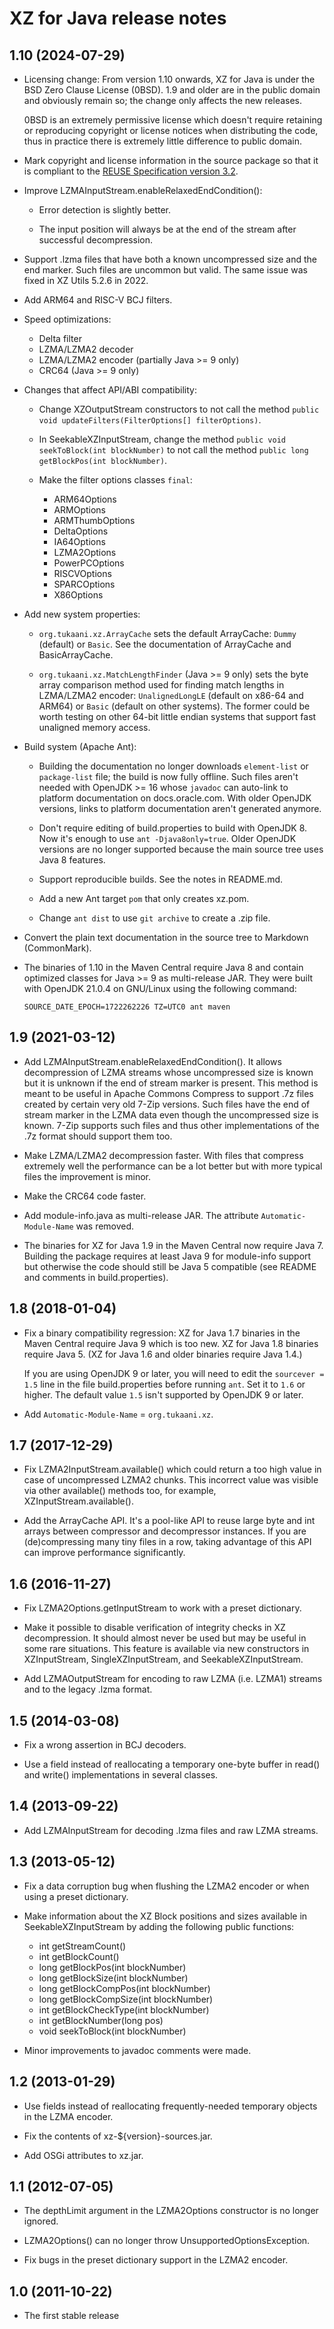 
XZ for Java release notes
=========================

1.10 (2024-07-29)
-----------------

  * Licensing change: From version 1.10 onwards, XZ for Java is under
    the BSD Zero Clause License (0BSD). 1.9 and older are in the
    public domain and obviously remain so; the change only affects
    the new releases.

    0BSD is an extremely permissive license which doesn't require
    retaining or reproducing copyright or license notices when
    distributing the code, thus in practice there is extremely
    little difference to public domain.

  * Mark copyright and license information in the source package so
    that it is compliant to the [REUSE Specification version 3.2](
    <https://reuse.software/spec-3.2/>).

  * Improve LZMAInputStream.enableRelaxedEndCondition():

      - Error detection is slightly better.

      - The input position will always be at the end of the stream
        after successful decompression.

  * Support .lzma files that have both a known uncompressed size and
    the end marker. Such files are uncommon but valid. The same issue
    was fixed in XZ Utils 5.2.6 in 2022.

  * Add ARM64 and RISC-V BCJ filters.

  * Speed optimizations:
      - Delta filter
      - LZMA/LZMA2 decoder
      - LZMA/LZMA2 encoder (partially Java >= 9 only)
      - CRC64 (Java >= 9 only)

  * Changes that affect API/ABI compatibility:

      - Change XZOutputStream constructors to not call the method
        `public void updateFilters(FilterOptions[] filterOptions)`.

      - In SeekableXZInputStream, change the method
        `public void seekToBlock(int blockNumber)` to not call
        the method `public long getBlockPos(int blockNumber)`.

      - Make the filter options classes `final`:
          * ARM64Options
          * ARMOptions
          * ARMThumbOptions
          * DeltaOptions
          * IA64Options
          * LZMA2Options
          * PowerPCOptions
          * RISCVOptions
          * SPARCOptions
          * X86Options

  * Add new system properties:

      - `org.tukaani.xz.ArrayCache` sets the default ArrayCache:
        `Dummy` (default) or `Basic`. See the documentation of
        ArrayCache and BasicArrayCache.

      - `org.tukaani.xz.MatchLengthFinder` (Java >= 9 only) sets the
        byte array comparison method used for finding match lengths in
        LZMA/LZMA2 encoder: `UnalignedLongLE` (default on x86-64 and
        ARM64) or `Basic` (default on other systems). The former could
        be worth testing on other 64-bit little endian systems that
        support fast unaligned memory access.

  * Build system (Apache Ant):

      - Building the documentation no longer downloads `element-list`
        or `package-list` file; the build is now fully offline. Such
        files aren't needed with OpenJDK >= 16 whose `javadoc` can
        auto-link to platform documentation on docs.oracle.com. With
        older OpenJDK versions, links to platform documentation aren't
        generated anymore.

      - Don't require editing of build.properties to build with
        OpenJDK 8. Now it's enough to use `ant -Djava8only=true`.
        Older OpenJDK versions are no longer supported because
        the main source tree uses Java 8 features.

      - Support reproducible builds. See the notes in README.md.

      - Add a new Ant target `pom` that only creates xz.pom.

      - Change `ant dist` to use `git archive` to create a .zip file.

  * Convert the plain text documentation in the source tree to
    Markdown (CommonMark).

  * The binaries of 1.10 in the Maven Central require Java 8 and
    contain optimized classes for Java >= 9 as multi-release JAR.
    They were built with OpenJDK 21.0.4 on GNU/Linux using the
    following command:

        SOURCE_DATE_EPOCH=1722262226 TZ=UTC0 ant maven

1.9 (2021-03-12)
----------------

  * Add LZMAInputStream.enableRelaxedEndCondition(). It allows
    decompression of LZMA streams whose uncompressed size is known
    but it is unknown if the end of stream marker is present. This
    method is meant to be useful in Apache Commons Compress to
    support .7z files created by certain very old 7-Zip versions.
    Such files have the end of stream marker in the LZMA data even
    though the uncompressed size is known. 7-Zip supports such files
    and thus other implementations of the .7z format should support
    them too.

  * Make LZMA/LZMA2 decompression faster. With files that compress
    extremely well the performance can be a lot better but with
    more typical files the improvement is minor.

  * Make the CRC64 code faster.

  * Add module-info.java as multi-release JAR. The attribute
    `Automatic-Module-Name` was removed.

  * The binaries for XZ for Java 1.9 in the Maven Central now
    require Java 7. Building the package requires at least Java 9
    for module-info support but otherwise the code should still be
    Java 5 compatible (see README and comments in build.properties).

1.8 (2018-01-04)
----------------

  * Fix a binary compatibility regression: XZ for Java 1.7 binaries
    in the Maven Central require Java 9 which is too new. XZ for
    Java 1.8 binaries require Java 5. (XZ for Java 1.6 and older
    binaries require Java 1.4.)

    If you are using OpenJDK 9 or later, you will need to edit the
    `sourcever = 1.5` line in the file build.properties before
    running `ant`. Set it to `1.6` or higher. The default value `1.5`
    isn't supported by OpenJDK 9 or later.

  * Add `Automatic-Module-Name` = `org.tukaani.xz`.

1.7 (2017-12-29)
----------------

  * Fix LZMA2InputStream.available() which could return a too high
    value in case of uncompressed LZMA2 chunks. This incorrect
    value was visible via other available() methods too, for example,
    XZInputStream.available().

  * Add the ArrayCache API. It's a pool-like API to reuse large byte
    and int arrays between compressor and decompressor instances.
    If you are (de)compressing many tiny files in a row, taking
    advantage of this API can improve performance significantly.

1.6 (2016-11-27)
----------------

  * Fix LZMA2Options.getInputStream to work with a preset dictionary.

  * Make it possible to disable verification of integrity checks in
    XZ decompression. It should almost never be used but may be useful
    in some rare situations. This feature is available via new
    constructors in XZInputStream, SingleXZInputStream, and
    SeekableXZInputStream.

  * Add LZMAOutputStream for encoding to raw LZMA (i.e. LZMA1) streams
    and to the legacy .lzma format.

1.5 (2014-03-08)
----------------

  * Fix a wrong assertion in BCJ decoders.

  * Use a field instead of reallocating a temporary one-byte buffer
    in read() and write() implementations in several classes.

1.4 (2013-09-22)
----------------

  * Add LZMAInputStream for decoding .lzma files and raw LZMA streams.

1.3 (2013-05-12)
----------------

  * Fix a data corruption bug when flushing the LZMA2 encoder or
    when using a preset dictionary.

  * Make information about the XZ Block positions and sizes available
    in SeekableXZInputStream by adding the following public functions:
      - int getStreamCount()
      - int getBlockCount()
      - long getBlockPos(int blockNumber)
      - long getBlockSize(int blockNumber)
      - long getBlockCompPos(int blockNumber)
      - long getBlockCompSize(int blockNumber)
      - int getBlockCheckType(int blockNumber)
      - int getBlockNumber(long pos)
      - void seekToBlock(int blockNumber)

  * Minor improvements to javadoc comments were made.

1.2 (2013-01-29)
----------------

  * Use fields instead of reallocating frequently-needed temporary
    objects in the LZMA encoder.

  * Fix the contents of xz-${version}-sources.jar.

  * Add OSGi attributes to xz.jar.

1.1 (2012-07-05)
----------------

  * The depthLimit argument in the LZMA2Options constructor is
    no longer ignored.

  * LZMA2Options() can no longer throw UnsupportedOptionsException.

  * Fix bugs in the preset dictionary support in the LZMA2 encoder.

1.0 (2011-10-22)
----------------

  * The first stable release

